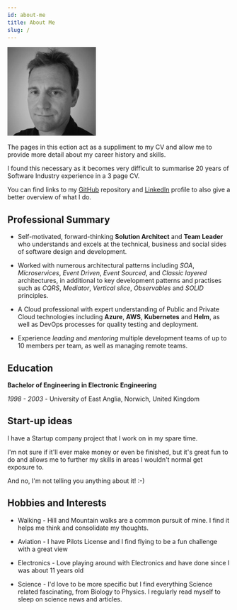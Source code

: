 ```yaml
---
id: about-me
title: About Me
slug: /
---
```


![img](../static/img/logo.jpg)

The pages in this ection act as a suppliment to my CV and allow me to provide more detail about my career history and skills.

I found this necessary as it becomes very difficult to summarise 20 years of Software Industry experience in a 3 page CV.

You can find links to my [GitHub](https://github.com/b-hulme) repository and [LinkedIn](https://www.linkedin.com/in/brendan-hulme-a70bb210) profile to also give a better overview of what I do.

## Professional Summary

- Self-motivated, forward-thinking **Solution Architect** and **Team Leader** who understands and excels at the technical, business and social sides of software design and development.

- Worked with numerous architectural patterns including *SOA*, *Microservices*, *Event Driven*, *Event Sourced*, and *Classic layered* architectures, in additional to key development patterns and practises such as *CQRS*, *Mediator*, *Vertical slice*, *Observables* and *SOLID* principles.

- A Cloud professional with expert understanding of Public and Private Cloud technologies including **Azure**, **AWS**, **Kubernetes** and **Helm**, as well as DevOps processes for quality testing and deployment.

- Experience *leading* and *mentoring* multiple development teams of up to 10 members per team, as well as managing remote teams.

## Education

**Bachelor of Engineering in Electronic Engineering**

*1998 - 2003* - University of East Anglia, Norwich, United Kingdom

## Start-up ideas

I have a Startup company project that I work on in my spare time.

I'm not sure if it'll ever make money or even be finished, but it's great fun to do and allows me to further my skills in areas I wouldn't normal get exposure to.

And no, I'm not telling you anything about it! :-)

## Hobbies and Interests

- Walking - Hill and Mountain walks are a common pursuit of mine. I find it helps me think and consolidate my thoughts.

- Aviation - I have Pilots License and I find flying to be a fun challenge with a great view

- Electronics - Love playing around with Electronics and have done since I was about 11 years old

- Science - I'd love to be more specific but I find everything Science related fascinating, from Biology to Physics. I regularly read myself to sleep on science news and articles.

